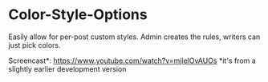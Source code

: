 Color-Style-Options
===================

Easily allow for per-post custom styles. Admin creates the rules, writers can just pick colors.

Screencast*: https://www.youtube.com/watch?v=mjlelOvAUOs
*it's from a slightly earlier development version
